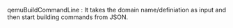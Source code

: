 qemuBuildCommandLine : It takes the domain name/definiation as input and then start building commands from JSON. 
